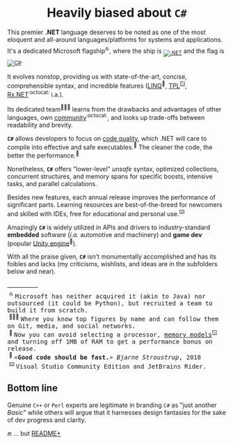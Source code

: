 <h1 align="center">Heavily biased about <code>C#</code></h1>

This premier **.NET** language deserves to be noted as one of the most eloquent and all-around languages/platforms for systems and applications. 
It's a dedicated Microsoft flagship<sup>⛵</sup>, where the ship is <sub>[![.NET](https://img.shields.io/badge/.NET-512BD4?logo=dotnet&logoColor=fff)](#)</sub> and the flag is <sub>[![C#](https://custom-icon-badges.demolab.com/badge/C%23-%23239120.svg?logo=cshrp&logoColor=white)](#)</sub>.

It evolves nonstop, providing us with state-of-the-art, concise, comprehensible syntax, and incredible features ([LINQ](https://stackoverflow.com/questions/2321724/where-can-i-get-a-good-concise-linq-cheatsheet)<sup>🔗</sup>, [TPL](https://docs.microsoft.com/en-us/dotnet/standard/parallel-programming/task-parallel-library-tpl)<sup>🪟</sup>, [Rx.NET](https://github.com/dotnet/reactive)<sup>:octocat:</sup> i.a.). 

Its dedicated team<sup>:people_holding_hands:</sup> learns from the drawbacks and advantages of other languages, own [community](https://github.com/dotnet/csharplang/tree/main/proposals)<sup>:octocat:</sup>, and looks up trade-offs between readability and brevity.

**`C#`** allows developers to focus on [code quality](../software/QA/README+/code-quality.md), which .NET will care to compile into effective and safe executables.<sup>💾</sup>  The cleaner the code, the better the performance.<sup>🪩</sup>

Nonetheless, **`C#`** offers "lower-level" _unsafe_ syntax, optimized collections, concurrent structures, and memory spans for specific boosts, intensive tasks, and parallel calculations.

Besides new features, each annual release improves the performance of significant parts. Learning resources are best-of-the-breed for newcomers and skilled with IDEs, free for educational and personal use.<sup>⌨️</sup>

Amazingly **`C#`** is widely utilized in APIs and drivers to industry-standard **embedded** software (_i.a._ automotive and machinery) and **game dev** (popular [Unity engine](https://unity.com/solutions/programming)<sup>🔗</sup>).

With all the praise given, **`C#`** isn't monumentally accomplished and has its foibles and lacks (my criticisms, wishlists, and ideas are in the subfolders below and near).

\___________\
&nbsp;<sup>⛵</sup>&nbsp;<samp>Microsoft has neither acquired it (akin to Java) nor outsourced (it could be Python), but recruited a team to build it from scratch.</samp>\
&nbsp;<sup>🧑‍🤝‍🧑</sup>&nbsp;<samp>Where you know top figures by name and can follow them on Git, media, and social networks.</samp>\
&nbsp;<sup>💾</sup>&nbsp;<samp>Now you can avoid selecting a processor, [memory models](https://devblogs.microsoft.com/oldnewthing/20200728-00/?p=104012)<sup>🪟</sup> and turning off 1MB of RAM to get a performance bonus on release.</samp>\
&nbsp;<sup>🪩</sup>&nbsp;<samp>«<b>Good code should be fast.</b>» _Bjarne Stroustrup_, 2018</samp>\
&nbsp;<sup>⌨️</sup>&nbsp;<samp>Visual Studio Community Edition and JetBrains Rider.</samp>

## Bottom line

Genuine `C++` or `Perl` experts are legitimate in branding `C#` as "just another _Basic_" while others will argue that it harnesses design fantasies for the sake of dev progress and clarity.

🔚 ... but [README+](README+)
